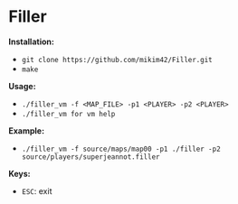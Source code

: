 # Filler

__Installation:__

* `git clone https://github.com/mikim42/Filler.git`
* `make`

**Usage:**
* `./filler_vm -f <MAP_FILE> -p1 <PLAYER> -p2 <PLAYER>`
* `./filler_vm for vm help`

**Example:**
* `./filler_vm -f source/maps/map00 -p1 ./filler -p2 source/players/superjeannot.filler`

**Keys:**
* `ESC`: exit
